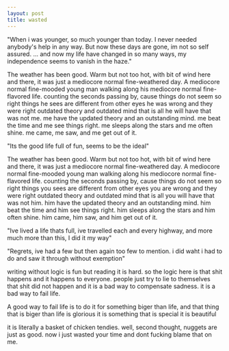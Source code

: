 ```yaml
---
layout: post
title: wasted
---
```


"When i was younger, so much younger than today. I never needed anybody's help in any way. 
But now these days are gone, im not so self assured.
...
and now my life have changed in so many ways,
my independence seems to vanish in the haze."

The weather has been good. Warm but not too hot, with bit of wind here and there, it was just a mediocore normal fine-weathered day. 
A mediocore normal fine-mooded young man walking along his mediocore normal fine-flavored life.
counting the seconds passing by,
cause things do not seem so right
things he sees are different from other eyes
he was wrong and they were right
outdated theory and outdated mind
that is all he will have
that was not me. me have the updated theory and an outstanding mind. me beat the time and me see things right. me sleeps along the stars and me often shine. me came, me saw, and me get out of it. 

"Its the good life full of fun, seems to be the ideal"

The weather has been good. Warm but not too hot, with bit of wind here and there, it was just a mediocore normal fine-weathered day. 
A mediocore normal fine-mooded young man walking along his mediocore normal fine-flavored life.
counting the seconds passing by,
cause things do not seem so right
things you sees are different from other eyes
you are wrong and they were right
outdated theory and outdated mind
that is all you will have
that was not him. him have the updated theory and an outstanding mind. him beat the time and him see things right. him sleeps along the stars and him often shine. him came, him saw, and him get out of it. 

"Ive lived a life thats full, ive travelled each and every highway, and more much more than this, I did it my way"

"Regrets, ive had a few
but then again too few to mention.
i did waht i had to do and saw it through without exemption"

writing without logic is fun but reading it is hard. so the logic here is that shit happens and it happens to everyone. people just try to lie to themselves that shit did not happen and it is a bad way to compensate sadness. it is a bad way to fail life. 

A good way to fail life is to do it for something biger than life, 
and that thing that is biger than life is glorious
it is something that is special
it is beautiful

it is literally a basket of chicken tendies.
well, second thought, nuggets are just as good.
now i just wasted your time and dont fucking blame that on me.